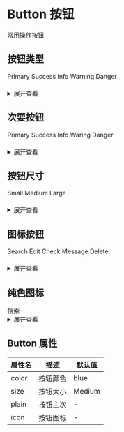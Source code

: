 # Button 按钮
常用操作按钮

## 按钮类型

<div style="margin-bottom:20px;">
    <CButton color="blue">Primary</CButton>
    <CButton color="green">Success</CButton>
    <CButton color="gray">Info</CButton>
    <CButton color="yellow">Warning</CButton>
    <CButton color="red">Danger</CButton>
</div>

<details>
<summary>展开查看</summary>

```vue
<template>
    <CButton color="blue">Primary</CButton>
    <CButton color="green">Success</CButton>
    <CButton color="gray">Info</CButton>
    <CButton color="yellow">Warning</CButton>
    <CButton color="red">Danger</CButton>
</template>
```

</details>

## 次要按钮

 <div style="margin-bottom:20px;">
    <CButton color="blue" plain>Primary</CButton>
    <CButton color="green" plain>Success</CButton>
    <CButton color="gray" plain>Info</CButton>
    <CButton color="yellow" plain>Waring</CButton>
    <CButton color="red" plain>Danger</CButton>
 </div>

<details>
<summary>展开查看</summary>

```vue
<template>
    <CButton color="blue" plain>Primary</CButton>
    <CButton color="green" plain>Success</CButton>
    <CButton color="gray" plain>Info</CButton>
    <CButton color="yellow" plain>Waring</CButton>
    <CButton color="red" plain>Danger</CButton>
</template>
```

</details>

## 按钮尺寸
 <div style="margin-bottom:20px;">
    <CButton size="small" plain>Small</CButton>
    <CButton size="medium" plain>Medium</CButton>
    <CButton size="large" plain>Large</CButton>
 </div>

 <details>
<summary>展开查看</summary>

```vue
<template>
    <CButton size="small" plain>Small</CButton>
    <CButton size="medium" plain>Medium</CButton>
    <CButton size="large" plain>Large</CButton>
</template>
```

</details>

## 图标按钮

 <div style="margin-bottom:20px;">
    <CButton color="blue" round plain icon="search">Search</CButton>
    <CButton color="green" round plain icon="edit">Edit</CButton>
    <CButton color="gray" round plain icon="check">Check</CButton>
    <CButton color="yellow" round plain icon="message">Message</CButton>
    <CButton color="red" round plain icon="delete">Delete</CButton>
 </div>
  <div style="margin-bottom:20px;">
    <CButton color="blue" round plain icon="search"></CButton>
    <CButton color="green" round plain icon="edit"></CButton>
    <CButton color="gray" round plain icon="check"></CButton>
    <CButton color="yellow" round plain icon="message"></CButton>
    <CButton color="red" round plain icon="delete"></CButton>
 </div>

 <details>
<summary>展开查看</summary>

```vue
<template>
    <CButton color="blue" round plain icon="search">Search</CButton>
    <CButton color="green" round plain icon="edit">Edit</CButton>
    <CButton color="gray" round plain icon="check">Check</CButton>
    <CButton color="yellow" round plain icon="message">Message</CButton>
    <CButton color="red" round plain icon="delete">Delete</CButton>

    <CButton color="blue" round plain icon="search"></CButton>
    <CButton color="green" round plain icon="edit"></CButton>
    <CButton color="gray" round plain icon="check"></CButton>
    <CButton color="yellow" round plain icon="message"></CButton>
    <CButton color="red" round plain icon="delete"></CButton>
</template>
```

</details>

## 纯色图标

 <div class="flex flex-row">
    <CButton icon="edit" plain></CButton>
    <CButton icon="delete" plain></CButton>
    <CButton icon="share" plain></CButton>
    <CButton round plain icon="search">搜索</CButton>
 </div>


<details>
<summary>展开查看</summary>

```vue
<template>
    <CButton icon="edit" plain></CButton>
    <CButton icon="delete" plain></CButton>
    <CButton icon="share" plain></CButton>
    <CButton round plain icon="search">Search</CButton>
</template>
```
</details>

## Button 属性

| 属性名 | 描述     | 默认值 |
| ------ | -------- | ------ |
| color  | 按钮颜色 | blue   |
| size   | 按钮大小 | Medium |
| plain  | 按钮主次 | -      |
| icon   | 按钮图标 | -      |
